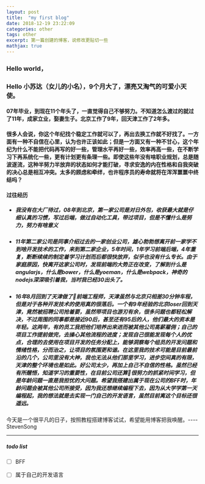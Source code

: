 ```yaml
---
layout: post
title:  "my first blog"
date: 2018-12-19 23:22:09
categories: other
tags: other
excerpt: 第一篇创建的博客，说修改更贴切一些
mathjax: true
---
```


### Hello world， 
### Hello 小苏达（女儿的小名），9个月大了，漂亮又淘气的可爱小天使。


#### 07年毕业，到现在11个年头了，一直觉得自己不够努力。不知道怎么渡过的就过了11年，成家立业，娶妻生子。北京工作了9年，回天津工作了2年多。

#### 很多人会说，你这个年纪找个稳定工作就可以了，再出去换工作就不好找了。一方面有一种不自信在心里，认为也许正该如此；但是一方面又有一种不甘心，这个年纪为什么不能把代码再写的好一些，管理水平再好一些，效率再高一些，在不断学习下再系统化一些，更有计划更有条理一些。即使这些年没有啥职业规划，总是随波逐流，这种半努力半放弃的状态如何才能打破，寻求安逸的内在性格和自我突破的决心总是相互冲突。太多的顾虑和牵绊，也许程序员的寿命就将在浑浑噩噩中终结吗？

#### 过往经历
- ##### 我没有在大厂待过，08年到北京，第一家公司是对日外包，收获最大就是仔细认真的习惯，写过后端，做过自动化工具，带过项目，但是不懂什么是努力，努力有啥意义
- ##### 11年第二家公司是同事介绍过去的一家创业公司，雄心勃勃想离开前一家学不到啥开发技术的工作，来到第二家企业，5年时间，1年学习前端后端，4年重复，断断续续的制定着学习计划而后都很快放弃，似乎也没有什么专长。由于家庭原因，快离开这家公司时，发现前端的大势正在改变，了解到什么是angularjs，什么是bower，什么是yoeman，什么是webpack，神奇的nodejs深深吸引着我，当时我已经30出头了。

- ##### 16年8月回到了天津做了前端工程师，天津虽然与北京只相差30分钟车程，但是对于各种开发技术的使用真的很落后。一个有9年经验的北京loser回到天津，竟然被招聘公司抢着要，虽然带项目也游刃有余，很多问题也都轻松解决，不过周围的同事都是接近90后，甚至还有95后的人，他们最大的资本是年轻。这两年，有的员工我把他们培养出来进而被其他公司高薪雇佣；自己的项目工作提前做完，去操心其他流程的进度；发现自己很能发现每个人的优点，合理的去使用在项目开发的任务分配上，能够洞察每个组员的开发问题和情绪性格，分而治之，让项目的氛围更和谐。在这里我的技术可能是目前最前沿的几个，公司里没有大神，我也无法从他们那里学习，进步空间真的有限，天津的整个环境也是如此。好公司太少，再加上自己不自信的性格。虽然已经有所醒悟，知道学习的重要性，在目前公司还算很努力的抓紧时间学习，但是年龄问题一直是我担忧的大问题。希望我搭建出属于现在公司的BFF时，年龄问题会被其他公司所接受，因为我还想继续编程下去，因为从大学学第一天编程起，我的想法就是去实现一门自己的开发语言，虽然目前离这个目标还很遥远。




今天是一个很平凡的日子，按照教程搭建博客试试，希望能用博客把我唤醒。----StevenSong



--- 
##### todo list

- [ ] BFF
- [ ] 属于自己的开发语言








